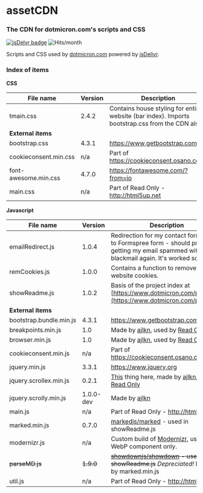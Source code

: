 # assetCDN

### The CDN for dotmicron.com's scripts and CSS

[![jsDelvr badge](https://img.shields.io/badge/Powered%20by-jsDelivr-%23ff5627.svg?style=flat-square)](https://www.jsdelivr.com)
![Hits/month](https://data.jsdelivr.com/v1/package/gh/codemicro/assetCDN/badge)

Scripts and CSS used by [dotmicron.com](https://www.dotmicron.com) powered by [jsDelivr](https://www.jsdelivr.com).

### Index of items

**CSS**

| File name             | Version | Description                                                  |
| --------------------- | ------- | ------------------------------------------------------------ |
| tmain.css             | 2.4.2   | Contains house styling for entire website (bar index). Imports bootstrap.css from the CDN also. |
| **External items**    |         |                                                              |
| bootstrap.css         | 4.3.1   | https://www.getbootstrap.com                                 |
| cookieconsent.min.css | n/a     | Part of https://cookieconsent.osano.com/                     |
| font-awesome.min.css  | 4.7.0   | https://fontawesome.com/?from=io                             |
| main.css              | n/a     | Part of Read Only - http://html5up.net                       |

**Javascript**

| File name               | Version   | Description                                                  |
| ----------------------- | --------- | ------------------------------------------------------------ |
| emailRedirect.js        | 1.0.4     | Redirection for my contact form, going to Formspree form - should prevent getting my email spammed with fake blackmail again. It's worked so far. |
| remCookies.js           | 1.0.0     | Contains a function to remove all website cookies.           |
| showReadme.js           | 1.0.2     | Basis of the project index at [https://www.dotmicron.com/projects/](https://www.dotmicron.com/projects/) |
| **External items**      |           |                                                              |
| bootstrap.bundle.min.js | 4.3.1     | https://www.getbootstrap.com                                 |
| breakpoints.min.js      | 1.0       | Made by [ajlkn](https://github.com/ajlkn), used by [Read Only](https://html5up.net/read-only) |
| browser.min.js          | 1.0       | Made by [ajlkn](https://github.com/ajlkn), used by [Read Only](https://html5up.net/read-only) |
| cookieconsent.min.js    | n/a       | Part of https://cookieconsent.osano.com/                     |
| jquery.min.js           | 3.3.1     | https://www.jquery.org                                       |
| jquery.scrollex.min.js  | 0.2.1     | [This](https://github.com/ajlkn/jquery.scrollex) thing here, made by [ajlkn](https://github.com/ajlkn), used by [Read Only](https://html5up.net/read-only) |
| jquery.scrolly.min.js   | 1.0.0-dev | Made by [ajlkn](https://github.com/ajlkn)                    |
| main.js                 | n/a       | Part of Read Only - http://html5up.net                       |
| marked.min.js           | 0.7.0     | [markedjs/marked](https://www.github.com/markedjs/marked) - used in showReadme.js |
| modernizr.js            | n/a       | Custom build of [Modernizr](https://modernizr.com/), using the WebP component only. |
| ~~parseMD.js~~          | ~~1.9.0~~ | ~~[showdownjs/showdown](https://www.github.com/showdownjs/showdown) - used in showReadme.js~~ *Depreciated!* Replaced by marked.min.js |
| util.js                 | n/a       | Part of Read Only - http://html5up.net                       |
